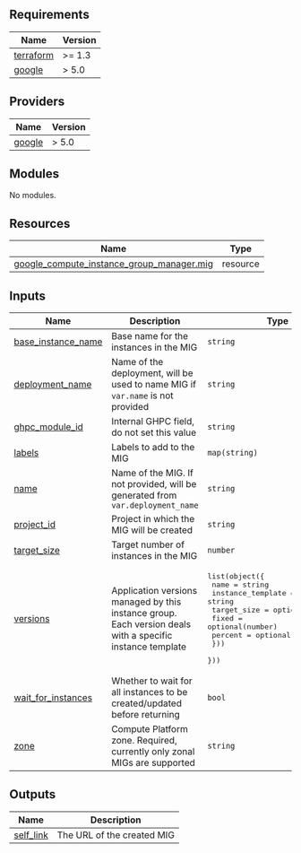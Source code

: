 <!-- BEGINNING OF PRE-COMMIT-TERRAFORM DOCS HOOK -->
## Requirements

| Name | Version |
|------|---------|
| <a name="requirement_terraform"></a> [terraform](#requirement\_terraform) | >= 1.3 |
| <a name="requirement_google"></a> [google](#requirement\_google) | > 5.0 |

## Providers

| Name | Version |
|------|---------|
| <a name="provider_google"></a> [google](#provider\_google) | > 5.0 |

## Modules

No modules.

## Resources

| Name | Type |
|------|------|
| [google_compute_instance_group_manager.mig](https://registry.terraform.io/providers/hashicorp/google/latest/docs/resources/compute_instance_group_manager) | resource |

## Inputs

| Name | Description | Type | Default | Required |
|------|-------------|------|---------|:--------:|
| <a name="input_base_instance_name"></a> [base\_instance\_name](#input\_base\_instance\_name) | Base name for the instances in the MIG | `string` | `null` | no |
| <a name="input_deployment_name"></a> [deployment\_name](#input\_deployment\_name) | Name of the deployment, will be used to name MIG if `var.name` is not provided | `string` | n/a | yes |
| <a name="input_ghpc_module_id"></a> [ghpc\_module\_id](#input\_ghpc\_module\_id) | Internal GHPC field, do not set this value | `string` | `null` | no |
| <a name="input_labels"></a> [labels](#input\_labels) | Labels to add to the MIG | `map(string)` | n/a | yes |
| <a name="input_name"></a> [name](#input\_name) | Name of the MIG. If not provided, will be generated from `var.deployment_name` | `string` | `null` | no |
| <a name="input_project_id"></a> [project\_id](#input\_project\_id) | Project in which the MIG will be created | `string` | n/a | yes |
| <a name="input_target_size"></a> [target\_size](#input\_target\_size) | Target number of instances in the MIG | `number` | `0` | no |
| <a name="input_versions"></a> [versions](#input\_versions) | Application versions managed by this instance group. Each version deals with a specific instance template | <pre>list(object({<br>    name              = string<br>    instance_template = string<br>    target_size = optional(object({<br>      fixed   = optional(number)<br>      percent = optional(number)<br>    }))<br>  }))</pre> | n/a | yes |
| <a name="input_wait_for_instances"></a> [wait\_for\_instances](#input\_wait\_for\_instances) | Whether to wait for all instances to be created/updated before returning | `bool` | `false` | no |
| <a name="input_zone"></a> [zone](#input\_zone) | Compute Platform zone. Required, currently only zonal MIGs are supported | `string` | n/a | yes |

## Outputs

| Name | Description |
|------|-------------|
| <a name="output_self_link"></a> [self\_link](#output\_self\_link) | The URL of the created MIG |
<!-- END OF PRE-COMMIT-TERRAFORM DOCS HOOK -->

